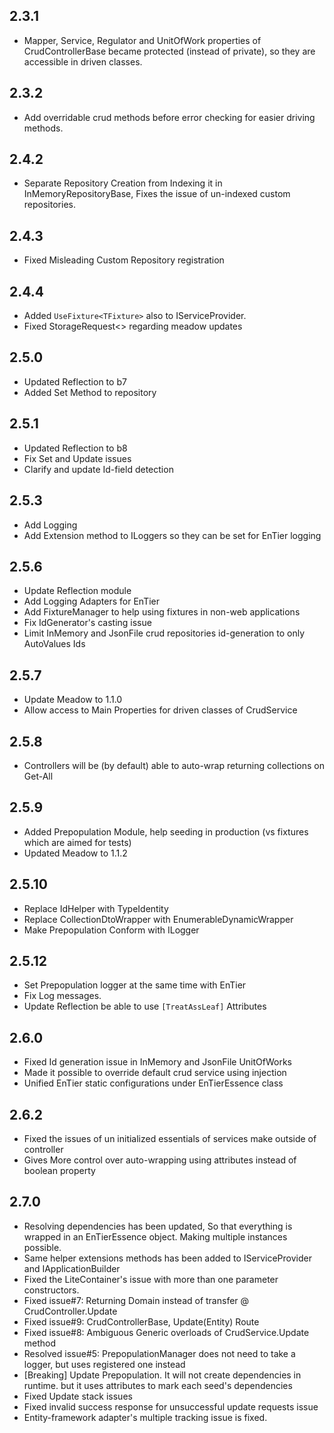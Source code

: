 
2.3.1
-----


 * Mapper, Service, Regulator  and UnitOfWork properties of 
 CrudControllerBase became protected (instead of private),
  so they are accessible in driven classes.
  
  
 2.3.2
 -----
 
  * Add overridable crud methods before error checking for easier driving methods.
    
  2.4.2
  -----
  
  * Separate Repository Creation from Indexing it in InMemoryRepositoryBase, 
    Fixes the issue of un-indexed custom repositories. 
    
    
  2.4.3
  ------
   
   * Fixed Misleading Custom Repository registration
    
  2.4.4
  -----
  
   * Added ```UseFixture<TFixture>``` also to IServiceProvider.
   * Fixed StorageRequest<> regarding meadow updates
    
  2.5.0
  -----
  
   * Updated Reflection to b7
   * Added Set Method to repository
   
   2.5.1
   -----
   * Updated Reflection to b8
   * Fix Set and Update issues
   * Clarify and update Id-field detection
   
  2.5.3
  -----
   * Add Logging
   * Add Extension method to ILoggers so they can be set for EnTier logging 

  2.5.6
  ------
  
   * Update Reflection module
   * Add Logging Adapters for EnTier
   * Add FixtureManager to help using fixtures in non-web applications
   * Fix IdGenerator's casting issue
   * Limit InMemory and JsonFile crud repositories id-generation to only AutoValues Ids
   
   
 2.5.7
 ------
   * Update Meadow to 1.1.0
   * Allow access to Main Properties for driven classes of CrudService    
   
   
 2.5.8
 -----
   * Controllers will be (by default) able to auto-wrap returning collections on Get-All
   
 2.5.9
 -----
   * Added Prepopulation Module, help seeding in production (vs fixtures which are aimed for tests)
   * Updated Meadow to 1.1.2
 
2.5.10
-----
  * Replace IdHelper with TypeIdentity
  * Replace CollectionDtoWrapper with EnumerableDynamicWrapper
  * Make Prepopulation Conform with ILogger
  
2.5.12
------
  * Set Prepopulation logger at the same time with EnTier
  * Fix Log messages.
  * Update Reflection be able to use ```[TreatAssLeaf]``` Attributes

2.6.0
-----
  * Fixed Id generation issue in InMemory and JsonFile UnitOfWorks
  * Made it possible to override default crud service using injection
  * Unified EnTier static configurations under EnTierEssence class
  
  
2.6.2
-----
  * Fixed the issues of un initialized essentials of services make outside of controller
  * Gives More control over auto-wrapping using attributes instead of boolean property

2.7.0
-----
  * Resolving dependencies has been updated, So that everything is wrapped in an EnTierEssence object. Making multiple instances possible.
  * Same helper extensions methods has been added to IServiceProvider and IApplicationBuilder
  * Fixed the LiteContainer's issue with more than one parameter constructors.
  * Fixed issue#7: Returning Domain instead of transfer @ CrudController.Update
  * Fixed issue#9: CrudControllerBase, Update(Entity) Route
  * Fixed issue#8: Ambiguous Generic overloads of CrudService.Update method
  * Resolved issue#5: PrepopulationManager does not need to take a logger, but uses registered one instead
  * [Breaking] Update Prepopulation. It will not create dependencies in runtime. but it uses attributes to mark each seed's dependencies
  * Fixed Update stack issues 
  * Fixed invalid success response for unsuccessful update requests issue
  * Entity-framework adapter's multiple tracking issue is fixed. 
